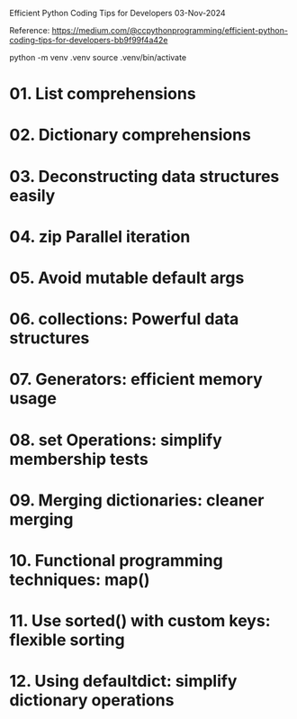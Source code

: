 Efficient Python Coding Tips for Developers
03-Nov-2024

Reference:
https://medium.com/@ccpythonprogramming/efficient-python-coding-tips-for-developers-bb9f99f4a42e

python -m venv .venv
source .venv/bin/activate

# 01. List comprehensions
# 02. Dictionary comprehensions
# 03. Deconstructing data structures easily
# 04. zip Parallel iteration
# 05. Avoid mutable default args
# 06. collections: Powerful data structures
# 07. Generators: efficient memory usage
# 08. set Operations: simplify membership tests
# 09. Merging dictionaries: cleaner merging
# 10. Functional programming techniques: map()
# 11. Use sorted() with custom keys: flexible sorting
# 12. Using defaultdict: simplify dictionary operations